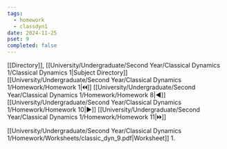 ```yaml
---
tags:
  - homework
  - classdyn1
date: 2024-11-25
pset: 9
completed: false
---
```

[[Directory]], [[University/Undergraduate/Second Year/Classical Dynamics 1/Classical Dynamics 1|Subject Directory]]
[[University/Undergraduate/Second Year/Classical Dynamics 1/Homework/Homework 1|🞀🞀]] [[University/Undergraduate/Second Year/Classical Dynamics 1/Homework/Homework 8|◀]] [[University/Undergraduate/Second Year/Classical Dynamics 1/Homework/Homework 10|▶]] [[University/Undergraduate/Second Year/Classical Dynamics 1/Homework/Homework 11|🞂🞂]]

[[University/Undergraduate/Second Year/Classical Dynamics 1/Homework/Worksheets/classic_dyn_9.pdf|Worksheet]]
1. 
